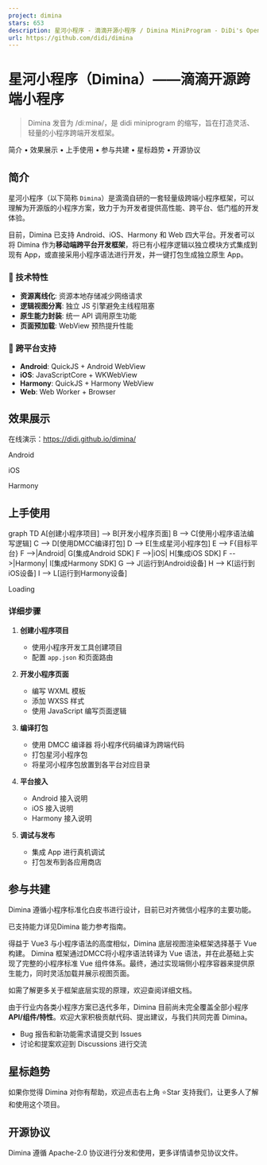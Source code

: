 ```yaml
---
project: dimina
stars: 653
description: 星河小程序 - 滴滴开源小程序 / Dimina MiniProgram - DiDi's Open-Source MiniProgram Framework
url: https://github.com/didi/dimina
---
```


星河小程序（Dimina）——滴滴开源跨端小程序
========================

> Dimina 发音为 /diːminə/，是 didi miniprogram 的缩写，旨在打造灵活、轻量的小程序跨端开发框架。

简介 • 效果展示 • 上手使用 • 参与共建 • 星标趋势 • 开源协议

简介
--

星河小程序（以下简称 `Dimina`）是滴滴自研的一套轻量级跨端小程序框架，可以理解为开源版的小程序方案，致力于为开发者提供高性能、跨平台、低门槛的开发体验。

目前，Dimina 已支持 Android、iOS、Harmony 和 Web 四大平台。开发者可以将 Dimina 作为**移动端跨平台开发框架**，将已有小程序逻辑以独立模块方式集成到现有 App，或直接采用小程序语法进行开发，并一键打包生成独立原生 App。

### 🔧 技术特性

-   **资源离线化**: 资源本地存储减少网络请求
-   **逻辑视图分离**: 独立 JS 引擎避免主线程阻塞
-   **原生能力封装**: 统一 API 调用原生功能
-   **页面预加载**: WebView 预热提升性能

### 🚀 跨平台支持

-   **Android**: QuickJS + Android WebView
-   **iOS**: JavaScriptCore + WKWebView
-   **Harmony**: QuickJS + Harmony WebView
-   **Web**: Web Worker + Browser

效果展示
----

在线演示：https://didi.github.io/dimina/

Android

iOS

Harmony

上手使用
----

graph TD
    A\[创建小程序项目\] --> B\[开发小程序页面\]
    B --> C\[使用小程序语法编写逻辑\]
    C --> D\[使用DMCC编译打包\]
    D --> E\[生成星河小程序包\]
    E --> F{目标平台}
    F -->|Android| G\[集成Android SDK\]
    F -->|iOS| H\[集成iOS SDK\]
    F -->|Harmony| I\[集成Harmony SDK\]
    G --> J\[运行到Android设备\]
    H --> K\[运行到iOS设备\]
    I --> L\[运行到Harmony设备\]

Loading

### 详细步骤

1.  **创建小程序项目**
    
    -   使用小程序开发工具创建项目
    -   配置 `app.json` 和页面路由
2.  **开发小程序页面**
    
    -   编写 WXML 模板
    -   添加 WXSS 样式
    -   使用 JavaScript 编写页面逻辑
3.  **编译打包**
    
    -   使用 DMCC 编译器 将小程序代码编译为跨端代码
    -   打包星河小程序包
    -   将星河小程序包放置到各平台对应目录
4.  **平台接入**
    
    -   Android 接入说明
    -   iOS 接入说明
    -   Harmony 接入说明
5.  **调试与发布**
    
    -   集成 App 进行真机调试
    -   打包发布到各应用商店

参与共建
----

Dimina 遵循小程序标准化白皮书进行设计，目前已对齐微信小程序的主要功能。

已支持能力详见Dimina 能力参考指南。

得益于 Vue3 与小程序语法的高度相似，Dimina 底层视图渲染框架选择基于 Vue 构建。 Dimina 框架通过DMCC将小程序语法转译为 Vue 语法，并在此基础上实现了完整的小程序标准 Vue 组件体系。最终，通过实现端侧小程序容器来提供原生能力，同时灵活加载并展示视图页面。

如需了解更多关于框架底层实现的原理，欢迎查阅详细文档。

由于行业内各类小程序方案已迭代多年，Dimina 目前尚未完全覆盖全部小程序 **API/组件/特性**。欢迎大家积极贡献代码、提出建议，与我们共同完善 Dimina。

-   Bug 报告和新功能需求请提交到 Issues
-   讨论和提案欢迎到 Discussions 进行交流

星标趋势
----

如果你觉得 Dimina 对你有帮助，欢迎点击右上角 ⭐Star 支持我们，让更多人了解和使用这个项目。

开源协议
----

Dimina 遵循 Apache-2.0 协议进行分发和使用，更多详情请参见协议文件。
